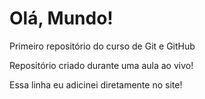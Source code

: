 # Olá, Mundo!
 Primeiro repositório do curso de Git e GitHub

 Repositório criado durante uma aula ao vivo!

Essa linha eu adicinei diretamente no site!
